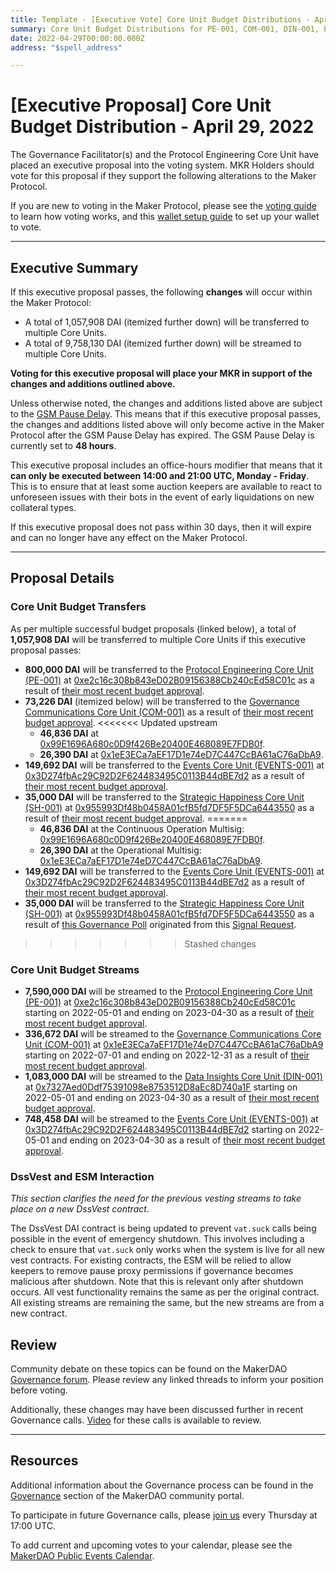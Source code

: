```yaml
---
title: Template - [Executive Vote] Core Unit Budget Distributions - April 29, 2022
summary: Core Unit Budget Distributions for PE-001, COM-001, DIN-001, EVENTS-001, and SH-001.
date: 2022-04-29T00:00:00.000Z
address: "$spell_address"

---
```

# [Executive Proposal] Core Unit Budget Distribution - April 29, 2022

The Governance Facilitator(s) and the Protocol Engineering Core Unit have placed an executive proposal into the voting system. MKR Holders should vote for this proposal if they support the following alterations to the Maker Protocol.

If you are new to voting in the Maker Protocol, please see the [voting guide](https://community-development.makerdao.com/en/learn/governance/how-voting-works/) to learn how voting works, and this [wallet setup guide](https://community-development.makerdao.com/en/learn/governance/voting-setup/) to set up your wallet to vote.

---

## Executive Summary

If this executive proposal passes, the following **changes** will occur within the Maker Protocol:
- A total of 1,057,908 DAI (itemized further down) will be transferred to multiple Core Units.
- A total of 9,758,130 DAI (itemized further down) will be streamed to multiple Core Units.

**Voting for this executive proposal will place your MKR in support of the changes and additions outlined above.**

Unless otherwise noted, the changes and additions listed above are subject to the [GSM Pause Delay](https://manual.makerdao.com/parameter-index/core/param-gsm-pause-delay). This means that if this executive proposal passes, the changes and additions listed above will only become active in the Maker Protocol after the GSM Pause Delay has expired. The GSM Pause Delay is currently set to **48 hours**.

This executive proposal includes an office-hours modifier that means that it **can only be executed between 14:00 and 21:00 UTC, Monday - Friday**. This is to ensure that at least some auction keepers are available to react to unforeseen issues with their bots in the event of early liquidations on new collateral types.

If this executive proposal does not pass within 30 days, then it will expire and can no longer have any effect on the Maker Protocol.

---

## Proposal Details


### Core Unit Budget Transfers

As per multiple successful budget proposals (linked below), a total of **1,057,908 DAI** will be transferred to multiple Core Units if this executive proposal passes:

- **800,000 DAI** will be transferred to the [Protocol Engineering Core Unit (PE-001)](https://mips.makerdao.com/mips/details/MIP39c2SP7) at [0xe2c16c308b843eD02B09156388Cb240cEd58C01c](https://etherscan.io/address/0xe2c16c308b843eD02B09156388Cb240cEd58C01c) as a result of [their most recent budget approval](https://vote.makerdao.com/polling/QmWphKJY#poll-detail).
- **73,226 DAI** (itemized below) will be transferred to the [Governance Communications Core Unit (COM-001)](https://mips.makerdao.com/mips/details/MIP39c2SP30) as a result of [their most recent budget approval](https://vote.makerdao.com/polling/QmWQBUi6#poll-detail).
<<<<<<< Updated upstream
	- **46,836 DAI** at [0x99E1696A680c0D9f426Be20400E468089E7FDB0f](https://etherscan.io/address/0x99E1696A680c0D9f426Be20400E468089E7FDB0f).
	- **26,390 DAI** at [0x1eE3ECa7aEF17D1e74eD7C447CcBA61aC76aDbA9](https://etherscan.io/address/0x1eE3ECa7aEF17D1e74eD7C447CcBA61aC76aDbA9).
- **149,692 DAI** will be transferred to the [Events Core Unit (EVENTS-001)](https://mips.makerdao.com/mips/details/MIP39c2SP32) at [0x3D274fbAc29C92D2F624483495C0113B44dBE7d2](https://etherscan.io/address/0x3D274fbAc29C92D2F624483495C0113B44dBE7d2) as a result of [their most recent budget approval](https://vote.makerdao.com/polling/QmSVzGcm#poll-detail).
- **35,000 DAI** will be transferred to the [Strategic Happiness Core Unit (SH-001)](https://mips.makerdao.com/mips/details/MIP39c2SP11) at [0x955993Df48b0458A01cfB5fd7DF5F5DCa6443550](https://etherscan.io/address/0x955993Df48b0458A01cfB5fd7DF5F5DCa6443550) as a result of [their most recent budget approval](https://vote.makerdao.com/polling/QmVdxBE5#poll-detail).
=======
	- **46,836 DAI** at the Continuous Operation Multisig: [0x99E1696A680c0D9f426Be20400E468089E7FDB0f](https://etherscan.io/address/0x99E1696A680c0D9f426Be20400E468089E7FDB0f).
	- **26,390 DAI** at the Operational Multisig: [0x1eE3ECa7aEF17D1e74eD7C447CcBA61aC76aDbA9](https://etherscan.io/address/0x1eE3ECa7aEF17D1e74eD7C447CcBA61aC76aDbA9).
- **149,692	 DAI** will be transferred to the [Events Core Unit (EVENTS-001)](https://mips.makerdao.com/mips/details/MIP39c2SP32) at [0x3D274fbAc29C92D2F624483495C0113B44dBE7d2](https://etherscan.io/address/0x3D274fbAc29C92D2F624483495C0113B44dBE7d2) as a result of [their most recent budget approval](https://vote.makerdao.com/polling/QmSVzGcm#poll-detail).
- **35,000 DAI** will be transferred to the [Strategic Happiness Core Unit (SH-001)](https://mips.makerdao.com/mips/details/MIP39c2SP11) at [0x955993Df48b0458A01cfB5fd7DF5F5DCa6443550](https://etherscan.io/address/0x955993Df48b0458A01cfB5fd7DF5F5DCa6443550) as a result of [this Governance Poll](https://vote.makerdao.com/polling/QmVdxBE5#poll-detail) originated from this [Signal Request](https://forum.makerdao.com/t/signal-request-extend-shcu-sh-001-budget-until-may-governance-cycle/14511).
>>>>>>> Stashed changes

### Core Unit Budget Streams

- **7,590,000 DAI** will be streamed to the [Protocol Engineering Core Unit (PE-001)](https://mips.makerdao.com/mips/details/MIP39c2SP7) at [0xe2c16c308b843eD02B09156388Cb240cEd58C01c](https://etherscan.io/address/0xe2c16c308b843eD02B09156388Cb240cEd58C01c) starting on 2022-05-01 and ending on 2023-04-30 as a result of [their most recent budget approval](https://vote.makerdao.com/polling/QmWphKJY#poll-detail).
- **336,672 DAI** will be streamed to the [Governance Communications Core Unit (COM-001)](https://mips.makerdao.com/mips/details/MIP39c2SP30) at [0x1eE3ECa7aEF17D1e74eD7C447CcBA61aC76aDbA9](https://etherscan.io/address/0x1eE3ECa7aEF17D1e74eD7C447CcBA61aC76aDbA9) starting on 2022-07-01 and ending on 2022-12-31 as a result of [their most recent budget approval](https://vote.makerdao.com/polling/QmWQBUi6#poll-detail).
- **1,083,000 DAI** will be streamed to the [Data Insights Core Unit (DIN-001)](https://mips.makerdao.com/mips/details/MIP39c2SP31) at [0x7327Aed0Ddf75391098e8753512D8aEc8D740a1F](https://etherscan.io/address/0x7327Aed0Ddf75391098e8753512D8aEc8D740a1F) starting on 2022-05-01 and ending on 2023-04-30 as a result of [their most recent budget approval](https://vote.makerdao.com/polling/Qme3VaY4#poll-detail).
- **748,458 DAI** will be streamed to the [Events Core Unit (EVENTS-001)](https://mips.makerdao.com/mips/details/MIP39c2SP32) at [0x3D274fbAc29C92D2F624483495C0113B44dBE7d2](https://etherscan.io/address/0x3D274fbAc29C92D2F624483495C0113B44dBE7d2) starting on 2022-05-01 and ending on 2023-04-30 as a result of [their most recent budget approval](https://vote.makerdao.com/polling/QmSVzGcm#poll-detail).

### DssVest and ESM Interaction

_This section clarifies the need for the previous vesting streams to take place on a new DssVest contract_.

The DssVest DAI contract is being updated to prevent `vat.suck` calls being possible in the event of emergency shutdown. This involves including a check to ensure that `vat.suck` only works when the system is live for all new vest contracts. For existing contracts, the ESM will be relied to allow keepers to remove pause proxy permissions if governance becomes malicious after shutdown. Note that this is relevant only after shutdown occurs. All vest functionality remains the same as per the original contract. All existing streams are remaining the same, but the new streams are from a new contract.


## Review

Community debate on these topics can be found on the MakerDAO [Governance forum](https://forum.makerdao.com/). Please review any linked threads to inform your position before voting.

Additionally, these changes may have been discussed further in recent Governance calls. [Video](https://www.youtube.com/playlist?list=PLLzkWCj8ywWNq5-90-Id6VPSsrk4OWVan) for these calls is available to review.

---

## Resources

Additional information about the Governance process can be found in the [Governance](https://community-development.makerdao.com/en/learn/governance) section of the MakerDAO community portal.

To participate in future Governance calls, please [join us](https://github.com/makerdao/community/tree/master/governance/governance-and-risk-meetings) every Thursday at 17:00 UTC.

To add current and upcoming votes to your calendar, please see the [MakerDAO Public Events Calendar](https://calendar.google.com/calendar/embed?src=makerdao.com_3efhm2ghipksegl009ktniomdk%40group.calendar.google.com&ctz=UTC&mode=week&showCalendars=0&showPrint=0).
